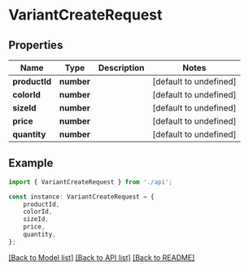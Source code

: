 # VariantCreateRequest


## Properties

Name | Type | Description | Notes
------------ | ------------- | ------------- | -------------
**productId** | **number** |  | [default to undefined]
**colorId** | **number** |  | [default to undefined]
**sizeId** | **number** |  | [default to undefined]
**price** | **number** |  | [default to undefined]
**quantity** | **number** |  | [default to undefined]

## Example

```typescript
import { VariantCreateRequest } from './api';

const instance: VariantCreateRequest = {
    productId,
    colorId,
    sizeId,
    price,
    quantity,
};
```

[[Back to Model list]](../README.md#documentation-for-models) [[Back to API list]](../README.md#documentation-for-api-endpoints) [[Back to README]](../README.md)

